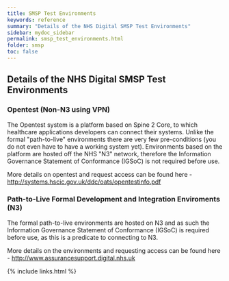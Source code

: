 ```yaml
---
title: SMSP Test Environments
keywords: reference
summary: "Details of the NHS Digital SMSP Test Environments"
sidebar: mydoc_sidebar
permalink: smsp_test_environments.html
folder: smsp
toc: false
---
```


## Details of the NHS Digital SMSP Test Environments

### Opentest (Non-N3 using VPN)
The Opentest system is a platform based on Spine 2 Core, to which healthcare applications developers can connect their systems. Unlike the formal "path-to-live" environments there are very few pre-conditions (you do not even have to have a working system yet). Environments based on the platform are hosted off the NHS "N3" network, therefore the Information Governance Statement of Conformance (IGSoC) is not required before use. 

More details on opentest and request access can be found here - http://systems.hscic.gov.uk/ddc/oats/opentestinfo.pdf

### Path-to-Live Formal Development and Integration Enviroments (N3)
The formal path-to-live environments are hosted on N3 and as such the Information Governance Statement of Conformance (IGSoC) is required before use, as this is a predicate to connecting to N3.

More details on the environments and requesting access can be found here - http://www.assurancesupport.digital.nhs.uk

{% include links.html %}
